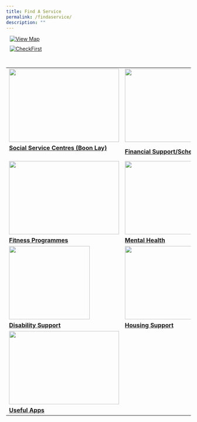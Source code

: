 ```yaml
---
title: Find A Service
permalink: /findaservice/
description: ""
---
```

<div class="row">
	<div style="margin: 10px;" class="col"> 
		<a href="/map/"><img alt="View Map" src="https://dabuttonfactory.com/button.png?t=View+Map&amp;f=Ubuntu-Bold&amp;ts=45&amp;tc=eee&amp;hp=45&amp;vp=20&amp;c=20&amp;bgt=unicolored&amp;bgc=5c6cbc"></a></div>
	<div style="margin: 10px;" class="col">  
		<a href="/check-first/"><img alt="CheckFirst" src="https://dabuttonfactory.com/button.png?t=CheckFirst&amp;f=Ubuntu-Bold&amp;ts=45&amp;tc=eee&amp;hp=45&amp;vp=20&amp;c=20&amp;bgt=unicolored&amp;bgc=5c6cbc"></a></div>
	</div>
	<br>

<table>
	<tbody><tr>
		<td><img src="https://img.freepik.com/free-vector/charity-flat-color-illustration-with-young-volunteer-characters-caring-elderly-disabled-person-vector-illustration_1284-73382.jpg?w=1380&amp;t=st=1691066694~exp=1691067294~hmac=91aecb39ef15ae8ff04e3aca58cc8b5a3140560fe1dd4fd86c70941d6dd2515d" style="height:200px;width:300px"></td>
		<td><img src="https://supportgowhere.life.gov.sg/static/Financial-5d84d4c0.svg" style="height:200px;width:220px"></td>
		<td><img src="https://img.freepik.com/free-vector/tiny-office-employees-working-abstract-caring-hands_74855-19924.jpg?w=996&amp;t=st=1691067865~exp=1691068465~hmac=0d3c88a1c5290203f75702e69a620d5d9110c1dda638168c1c891011e1161d93" style="height:200px;width:300px"></td>
	</tr>
<tr>
		<td><b><a href="/findaservice/ssc/">Social Service Centres (Boon Lay)</a></b><br><br></td> 
		<td><b><a href="/findaservice/financialsupport"> Financial Support/Schemes</a></b><br></td>
		<td><b><a href="/findaservice/community/">Community Programmes</a></b><br>
	</td></tr>
<tr>
	<td><img src="https://img.freepik.com/free-vector/stretching-exercises-concept-illustration_114360-8922.jpg?w=996&amp;t=st=1691067817~exp=1691068417~hmac=6f2309f35bff1ec07aad23784c1220e2e18b7d9bfbd757785c533753c064c8d5" style="height:200px;width:300px"></td>
		<td><img src="https://mindline.sg/media/IXJM-landing_page_logo_general_413f630be3.svg" style="height:200px;width:220px"></td>
		<td><img src="https://img.freepik.com/free-vector/flat-hand-drawn-patient-taking-medical-examination_52683-57829.jpg?w=996&amp;t=st=1691066904~exp=1691067504~hmac=18aa5190bf48471d779b17810c92b19f2f333107f93341a02dace8f7f6bdfe21" style="height:200px;width:300px"></td>
	</tr>
	<tr>
		<td><b><a href="/findaservice/fitness/">Fitness Programmes</a></b><br></td>
		<td><b><a href="/findaservice/mental-health/"> Mental Health</a></b><br></td>
		<td><b><a href="/findaservice/healthandmedical/">Health &amp; Medical</a></b><br></td></tr>
<tr>
		<td><img src="https://img.freepik.com/free-vector/hand-drawn-people-with-disabilities-illustration_23-2149676516.jpg?w=996&amp;t=st=1691066934~exp=1691067534~hmac=a0e36298d71c833769fe2a9d5ce3d0e580314e10200caf2a1ae4718cceb165e3" style="height:200px;width:220px"></td>
		<td><img src="https://img.freepik.com/free-vector/beautiful-home_24877-50819.jpg?w=740&amp;t=st=1691066987~exp=1691067587~hmac=24ee1340e689ee13a51b1fa3ed206c9faf1c8134089ef88fcd9c7a70e4163d77" style="height:200px;width:300px"></td>
	<td><img src="https://img.freepik.com/free-vector/hand-drawn-flat-design-food-bank-illustration_23-2149354223.jpg?w=740&amp;t=st=1691067066~exp=1691067666~hmac=757bb5fab11faa60b64e8806732ba7ce3ed8970c513e5665c2fc430164c9c414" style="height:200px;width:300px"></td>
	</tr>
<tr>
		<td><b><a href="/findaservice/disabilitysupport/">Disability Support</a></b><br></td>
		<td><b><a href="/findaservice/housingsupport/"> Housing Support</a></b><br>
			</td><td><b><a href="/findaservice/foodsupport/">Food Support</a></b><br>
			</td></tr>
		<tr>
	<td><img src="https://d33wubrfki0l68.cloudfront.net/301f1bd08de1829e615ad2b2a4aed5228d50fc40/d9db8/images/community/headerimages/apps-for-you.png" style="height:200px;width:300px"></td>
			</tr>
<tr>
		<td><b><a href="https://www.smartnation.gov.sg/community/apps-for-you/">Useful Apps</a></b><br></td>
</tr></tbody></table>